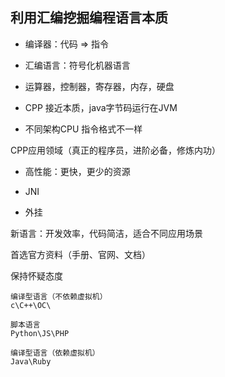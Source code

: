 ## 利用汇编挖掘编程语言本质



* 编译器：代码 => 指令

* 汇编语言：符号化机器语言
* 运算器，控制器，寄存器，内存，硬盘
* CPP 接近本质，java字节码运行在JVM
* 不同架构CPU 指令格式不一样



CPP应用领域（真正的程序员，进阶必备，修炼内功）

* 高性能：更快，更少的资源
* JNI

* 外挂



新语言：开发效率，代码简洁，适合不同应用场景



首选官方资料（手册、官网、文档）

保持怀疑态度





```
编译型语言（不依赖虚拟机）
c\C++\OC\

脚本语言
Python\JS\PHP

编译型语言（依赖虚拟机）
Java\Ruby
```


